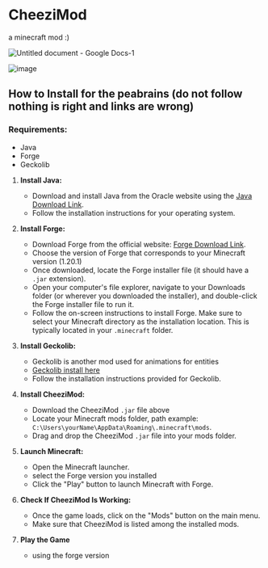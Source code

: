 # CheeziMod
a minecraft mod :)

![Untitled document - Google Docs-1](https://github.com/m6parker/CheeziMod/assets/98114662/fd064e08-877b-4a26-89c9-ac3c2f9bdf2b)

![image](https://github.com/user-attachments/assets/22eaf9dc-244a-4443-80c9-3c81980530c1)

## How to Install for the peabrains (do not follow nothing is right and links are wrong)

### Requirements:
- Java
- Forge
- Geckolib

1. **Install Java:**
   - Download and install Java from the Oracle website using the [Java Download Link](https://www.oracle.com/java/technologies/downloads/#jdk17-windows).
   - Follow the installation instructions for your operating system.

2. **Install Forge:**
   - Download Forge from the official website: [Forge Download Link](https://files.minecraftforge.net/net/minecraftforge/forge/?forums).
   - Choose the version of Forge that corresponds to your Minecraft version (1.20.1)
   - Once downloaded, locate the Forge installer file (it should have a `.jar` extension).
   - Open your computer's file explorer, navigate to your Downloads folder (or wherever you downloaded the installer), and double-click the Forge installer file to run it.
   - Follow the on-screen instructions to install Forge. Make sure to select your Minecraft directory as the installation location. This is typically located in your `.minecraft` folder.

3. **Install Geckolib:**
   - Geckolib is another mod used for animations for entities
   - [Geckolib install here](https://www.curseforge.com/minecraft/mc-mods/geckolib/install/4770941)
   - Follow the installation instructions provided for Geckolib.

4. **Install CheeziMod:**
   - Download the CheeziMod `.jar` file above
   - Locate your Minecraft mods folder, path example: `C:\Users\yourName\AppData\Roaming\.minecraft\mods`.
   - Drag and drop the CheeziMod `.jar` file into your mods folder.

5. **Launch Minecraft:**
   - Open the Minecraft launcher.
   - select the Forge version you installed
   - Click the "Play" button to launch Minecraft with Forge.

6. **Check If CheeziMod Is Working:**
   - Once the game loads, click on the "Mods" button on the main menu.
   - Make sure that CheeziMod is listed among the installed mods.

7. **Play the Game**
   - using the forge version
